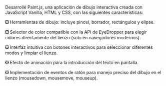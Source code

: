 Desarrollé Paint.js, una aplicación de dibujo interactiva creada con JavaScript Vanilla, HTML y CSS, con las siguientes características:

❎ Herramientas de dibujo: incluye pincel, borrador, rectángulos y elipse.

❎ Selector de color compatible con la API de EyeDropper para elegir colores directamente del lienzo (solo en navegadores modernos).

❎ Interfaz intuitiva con botones interactivos para seleccionar diferentes modos y limpiar el lienzo.

❎ Efecto de animación para la introducción del texto en pantalla.

❎ Implementación de eventos de ratón para manejo preciso del dibujo en el lienzo (mousedown, mousemove, mouseup).


